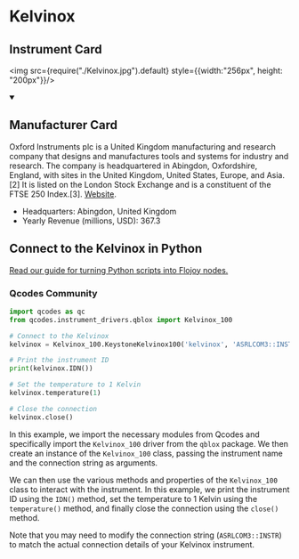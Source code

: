 
# Kelvinox

## Instrument Card

<div className="flex">

<div>



</div>

<img src={require("./Kelvinox.jpg").default} style={{width:"256px", height: "200px"}}/>

</div>

>

<details open>
<summary><h2>Manufacturer Card</h2></summary>

Oxford Instruments plc is a United Kingdom manufacturing and research company that designs and manufactures tools and systems for industry and research. The company is headquartered in Abingdon, Oxfordshire, England, with sites in the United Kingdom, United States, Europe, and Asia.[2] It is listed on the London Stock Exchange and is a constituent of the FTSE 250 Index.[3]. <a href="https://www.oxinst.com/">Website</a>.

<ul>
  <li>Headquarters: Abingdon, United Kingdom</li>
  <li>Yearly Revenue (millions, USD): 367.3</li>
</ul>
</details>

## Connect to the Kelvinox in Python

[Read our guide for turning Python scripts into Flojoy nodes.](https://docs.flojoy.ai/custom-nodes/creating-custom-node/)


### Qcodes Community


```python
import qcodes as qc
from qcodes.instrument_drivers.qblox import Kelvinox_100

# Connect to the Kelvinox
kelvinox = Kelvinox_100.KeystoneKelvinox100('kelvinox', 'ASRLCOM3::INSTR')

# Print the instrument ID
print(kelvinox.IDN())

# Set the temperature to 1 Kelvin
kelvinox.temperature(1)

# Close the connection
kelvinox.close()
```

In this example, we import the necessary modules from Qcodes and specifically import the `Kelvinox_100` driver from the `qblox` package. We then create an instance of the `Kelvinox_100` class, passing the instrument name and the connection string as arguments.

We can then use the various methods and properties of the `Kelvinox_100` class to interact with the instrument. In this example, we print the instrument ID using the `IDN()` method, set the temperature to 1 Kelvin using the `temperature()` method, and finally close the connection using the `close()` method.

Note that you may need to modify the connection string (`ASRLCOM3::INSTR`) to match the actual connection details of your Kelvinox instrument.

